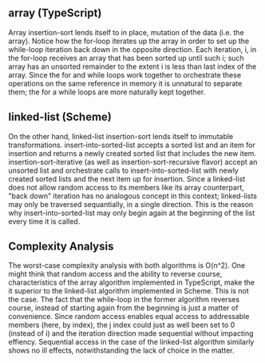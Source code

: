 ## array (TypeScript)
Array insertion-sort lends itself to in place, mutation of the data (i.e. the array). Notice how the for-loop iterates up the array in order to set up the while-loop iteration back down in the opposite direction. Each iteration, i, in the for-loop receives an array that has been sorted up until such i; such array has an unsorted remainder to the extent i is less than last index of the array. Since the for and while loops work together to orchestrate these operations on the same reference in memory it is unnatural to separate them; the for a while loops are more naturally kept together.

## linked-list (Scheme)
On the other hand, linked-list insertion-sort lends itself to immutable transformations. insert-into-sorted-list accepts a sorted list and an item for insertion and returns a newly created sorted list that includes the new item. insertion-sort-iterative (as well as insertion-sort-recursive flavor) accept an unsorted list and orchestrate calls to insert-into-sorted-list with newly created sorted lists and the next item up for insertion. Since a linked-list does not allow random access to its members like its array counterpart, "back down" iteration has no analogous concept in this context; linked-lists may only be traversed sequantially, in a single direction. This is the reason why insert-into-sorted-list may only begin again at the beginning of the list every time it is called. 

## Complexity Analysis
The worst-case complexity analysis with both algorithms is O(n^2). One might think that random access and the ability to reverse course, characteristics of the array algorithm implemented in TypeScript, make the it superior to the linked-list algorithm implemented in Scheme. This is not the case. The fact that the while-loop in the former algorithm reverses course, instead of starting again from the beginning is just a matter of convenience. Since random access enables equal access to addressable members (here, by index), the j index could just as well been set to 0 (instead of i) and the iteration direction made sequential without impacting effiency. Sequential access in the case of the linked-list algorithm similarly shows no ill effects, notwithstanding the lack of choice in the matter. 

